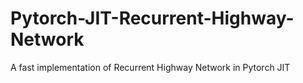 # Pytorch-JIT-Recurrent-Highway-Network
A fast implementation of Recurrent Highway Network in Pytorch JIT
